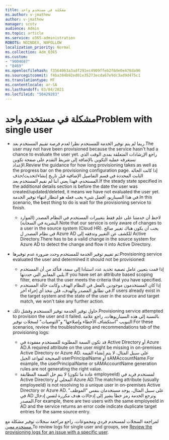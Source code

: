 ```yaml
---
title: مشكلة في مستخدم واحد
ms.author: v-jmathew
author: v-jmathew
manager: scotv
audience: Admin
ms.topic: article
ms.service: o365-administration
ROBOTS: NOINDEX, NOFOLLOW
localization_priority: Normal
ms.collection: Adm_O365
ms.custom:
- "9004687"
- "8469"
ms.openlocfilehash: f3564063a3adf291ec4909ffeb2f6de0e478da96
ms.sourcegitcommit: f4ba304b92ed01e35273ecda67e9dc3ad9d475c1
ms.translationtype: MT
ms.contentlocale: ar-SA
ms.lasthandoff: 03/04/2021
ms.locfileid: "50429283"
---
```

# <a name="problem-with-single-user"></a><span data-ttu-id="ccced-102">مشكلة في مستخدم واحد</span><span class="sxs-lookup"><span data-stu-id="ccced-102">Problem with single user</span></span>

- <span data-ttu-id="ccced-103">ربما لم يتم توفير الخدمة للمستخدم نظرا لعدم فرصة تقييم المستخدم بعد.</span><span class="sxs-lookup"><span data-stu-id="ccced-103">The user may not have been provisioned because the service hasn't had a chance to evaluate the user yet.</span></span> <span data-ttu-id="ccced-104">راجع الإرشادات المتعلقة بمدى الوقت الذي تستغرقه عملية التكوين بالإضافة إلى شريط التقدم على صفحة تكوين الإعداد.</span><span class="sxs-lookup"><span data-stu-id="ccced-104">Review the guidance for how long provisioning takes as well as the progress bar on the provisioning configuration page.</span></span> <span data-ttu-id="ccced-105">إذا كانت الحالة الثابت المحددة في قسم التفاصيل الإضافية قبل تاريخ إنشاء/تحديث/حذف المستخدم، فهذا يعني أننا لم نقيم المستخدم بعد.</span><span class="sxs-lookup"><span data-stu-id="ccced-105">If the steady state specified in the additional details section is before the date the user was created/updated/deleted, it means we have not evaluated the user yet.</span></span> <span data-ttu-id="ccced-106">في هذا السيناريو، أفضل شيء يجب فعله هو انتظار انتهاء توفير الخدمة.</span><span class="sxs-lookup"><span data-stu-id="ccced-106">In this scenario, the best thing to do is wait for the provisioning service to finish.</span></span>

  - <span data-ttu-id="ccced-107">لاحظ أن خدمتنا على علم فقط بتغييرات المستخدم في النظام المصدر (الموارد البشرية في السحابة).</span><span class="sxs-lookup"><span data-stu-id="ccced-107">Note that our service is only aware of changes to a user in the source system (Cloud HR).</span></span> <span data-ttu-id="ccced-108">يجب أن يكون هناك تغيير صالح في نظام المصدر ل Azure AD للكشف عن التغيير وتدفقه إلى Active Directory.</span><span class="sxs-lookup"><span data-stu-id="ccced-108">There has to be a valid change in the source system for Azure AD to detect the change and flow it into Active Directory.</span></span>
- <span data-ttu-id="ccced-109">تم تقييم توفير الخدمة للمستخدم وحدد ضرورة عدم توفيرها:</span><span class="sxs-lookup"><span data-stu-id="ccced-109">Provisioning service evaluated the user and determined it should not be provisioned:</span></span>
  - <span data-ttu-id="ccced-110">إذا قمت بتعيين عامل تصفية تحديد عدد استنادا إلى سمة، فتأكد من أن المستخدم يلبي المعايير التي حددتها.</span><span class="sxs-lookup"><span data-stu-id="ccced-110">If you have set an attribute based scoping filter, ensure that the user meets the criteria that you have specified.</span></span>
  - <span data-ttu-id="ccced-111">إذا كان المستخدمون موجودين بالفعل في النظام الهدف وكانت حالة المستخدم في تطابق المصدر والهدف، فلن نتخذ أي إجراء آخر.</span><span class="sxs-lookup"><span data-stu-id="ccced-111">If users already exist in the target system and the state of the user in the source and target match, we won't take any further action.</span></span>
- <span data-ttu-id="ccced-112">حاول توفير الخدمة توفير المستخدم وفشل ذلك.</span><span class="sxs-lookup"><span data-stu-id="ccced-112">Provisioning service attempted to provision the user and it failed.</span></span> <span data-ttu-id="ccced-113">بالنسبة إلى هذه السيناريوهات، راجع علامة التبويب "استكشاف الأخطاء وإصلاحها" و"التوصيات" لسجلات توفير:</span><span class="sxs-lookup"><span data-stu-id="ccced-113">For these scenarios, review the troubleshooting and recommendations tab of the provisioning logs:</span></span>
  - <span data-ttu-id="ccced-114">قد تكون السمة المطلوبة للمستخدم مفقودة في Active Directory أو Azure AD.</span><span class="sxs-lookup"><span data-stu-id="ccced-114">A required attribute on the user might be missing in on-premises Active Directory or Azure AD.</span></span> <span data-ttu-id="ccced-115">على سبيل المثال، لا يتم إنشاء القيمة الصحيحة لقواعد الجيل userPrincipalName أو sAMAccountName.</span><span class="sxs-lookup"><span data-stu-id="ccced-115">For example, the userPrincipalName or sAMAccountName generation rules are not generating the right value.</span></span>
  - <span data-ttu-id="ccced-116">لا يتم حل السمة المطابقة (عادة ما تكون employeeId) لمستخدم فريد في Active Directory المحلي أو Azure AD.</span><span class="sxs-lookup"><span data-stu-id="ccced-116">The matching attribute (usually employeeId) is not resolving to a unique user in on-premises Active Directory or Azure AD.</span></span> <span data-ttu-id="ccced-117">على سبيل المثال، يوجد مستخدمان بنفس "الموظف" في AD وترجع الخدمة رمز خطأ يشير إلى إدخالات هدف مكررة لنفس إدخال المصدر.</span><span class="sxs-lookup"><span data-stu-id="ccced-117">For example, there are two users with the same employeeId in AD and the service returns an error code indicate duplicate target entries for the same source entry.</span></span>

<span data-ttu-id="ccced-118">لمراجعة السجلات لمستخدم فردي ومجموعات، راجع مراجعة سجلات توفير مشكلة مع [مستخدم معين.](https://docs.microsoft.com/azure/active-directory/reports-monitoring/concept-provisioning-logs)</span><span class="sxs-lookup"><span data-stu-id="ccced-118">To review logs for single user and groups, see [Review the provisioning logs for an issue with a specific user](https://docs.microsoft.com/azure/active-directory/reports-monitoring/concept-provisioning-logs).</span></span>
